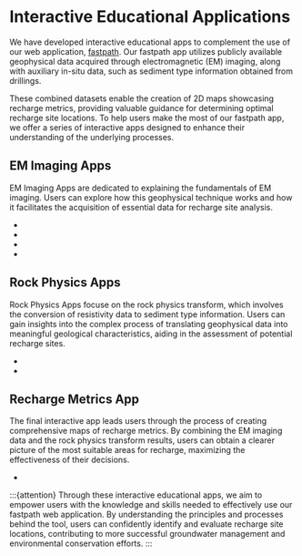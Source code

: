 # Interactive Educational Applications

We have developed interactive educational apps to complement the use of our web application, [fastpath](https://fastpath.stanford.edu). Our fastpath app utilizes publicly available geophysical data acquired through electromagnetic (EM) imaging, along with auxiliary in-situ data, such as sediment type information obtained from drillings.

These combined datasets enable the creation of 2D maps showcasing recharge metrics, providing valuable guidance for determining optimal recharge site locations. To help users make the most of our fastpath app, we offer a series of interactive apps designed to enhance their understanding of the underlying processes.

## EM Imaging Apps

EM Imaging Apps are dedicated to explaining the fundamentals of EM imaging. Users can explore how this geophysical technique works and how it facilitates the acquisition of essential data for recharge site analysis.

- [](./app_em_detectability.md)
- [](./app_em_inversion.md)
- [](./app_em_depth_of_investigation.md)
- [](./app_em_survey_design.md)

## Rock Physics Apps

Rock Physics Apps focuse on the rock physics transform, which involves the conversion of resistivity data to sediment type information. Users can gain insights into the complex process of translating geophysical data into meaningful geological characteristics, aiding in the assessment of potential recharge sites.

- [](./app_rock_physics_resistivity.md)
- [](./app_rock_physics_resistivity_to_fcd.md)

## Recharge Metrics App

The final interactive app leads users through the process of creating comprehensive maps of recharge metrics. By combining the EM imaging data and the rock physics transform results, users can obtain a clearer picture of the most suitable areas for recharge, maximizing the effectiveness of their decisions.

- [](./app_recharge_metrics.md)


:::{attention}
Through these interactive educational apps, we aim to empower users with the knowledge and skills needed to effectively use our fastpath web application. By understanding the principles and processes behind the tool, users can confidently identify and evaluate recharge site locations, contributing to more successful groundwater management and environmental conservation efforts.
:::


